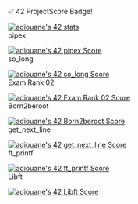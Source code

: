 ✅ 42 ProjectScore Badge!

<a href="https://github.com/JaeSeoKim/badge42"><img src="https://badge42.vercel.app/api/v2/cl1lfahsb001109mmwj3jzpc4/stats?cursusId=21&coalitionId=78" alt="adiouane's 42 stats" /></a> <br>
pipex

<a href="https://github.com/JaeSeoKim/badge42"><img src="https://badge42.vercel.app/api/v2/cl1lfahsb001109mmwj3jzpc4/project/2522881" alt="adiouane's 42 pipex Score" /></a> <br>
so_long

<a href="https://github.com/JaeSeoKim/badge42"><img src="https://badge42.vercel.app/api/v2/cl1lfahsb001109mmwj3jzpc4/project/2509868" alt="adiouane's 42 so_long Score" /></a> <br>
Exam Rank 02

<a href="https://github.com/JaeSeoKim/badge42"><img src="https://badge42.vercel.app/api/v2/cl1lfahsb001109mmwj3jzpc4/project/2502370" alt="adiouane's 42 Exam Rank 02 Score" /></a> <br>
Born2beroot

<a href="https://github.com/JaeSeoKim/badge42"><img src="https://badge42.vercel.app/api/v2/cl1lfahsb001109mmwj3jzpc4/project/2434504" alt="adiouane's 42 Born2beroot Score" /></a> <br>
get_next_line

<a href="https://github.com/JaeSeoKim/badge42"><img src="https://badge42.vercel.app/api/v2/cl1lfahsb001109mmwj3jzpc4/project/2431286" alt="adiouane's 42 get_next_line Score" /></a> <br>
ft_printf

<a href="https://github.com/JaeSeoKim/badge42"><img src="https://badge42.vercel.app/api/v2/cl1lfahsb001109mmwj3jzpc4/project/2422520" alt="adiouane's 42 ft_printf Score" /></a> <br>
Libft

<a href="https://github.com/JaeSeoKim/badge42"><img src="https://badge42.vercel.app/api/v2/cl1lfahsb001109mmwj3jzpc4/project/2395736" alt="adiouane's 42 Libft Score" /></a> <br>
